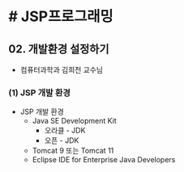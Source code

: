 # # JSP프로그래밍

## 02. 개발환경 설정하기

- 컴퓨터과학과 김희천 교수님

### (1) JSP 개발 환경

- JSP 개발 환경
    - Java SE Development Kit
        - 오라클 - JDK
        - 오픈 - JDK
    - Tomcat 9 또는 Tomcat 11
    - Eclipse IDE for Enterprise Java Developers
